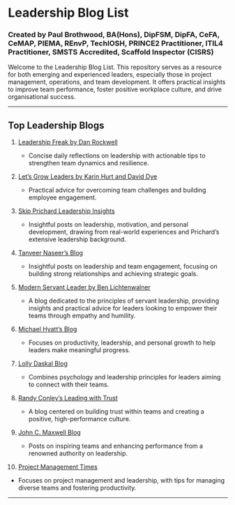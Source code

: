 # Leadership Blog List

### Created by Paul Brothwood, BA(Hons), DipFSM, DipFA, CeFA, CeMAP, PIEMA, REnvP, TechIOSH, PRINCE2 Practitioner, ITIL4 Practitioner, SMSTS Accredited, Scaffold Inspector (CISRS)

Welcome to the Leadership Blog List. This repository serves as a resource for both emerging and experienced leaders, especially those in project management, operations, and team development. It offers practical insights to improve team performance, foster positive workplace culture, and drive organisational success.

---

## Top Leadership Blogs

1. [Leadership Freak by Dan Rockwell](https://leadershipfreak.blog/)
   - Concise daily reflections on leadership with actionable tips to strengthen team dynamics and resilience.

2. [Let’s Grow Leaders by Karin Hurt and David Dye](https://letsgrowleaders.com/blog/)
   - Practical advice for overcoming team challenges and building employee engagement.

3. [Skip Prichard Leadership Insights](https://www.skipprichard.com/blog/)
   - Insightful posts on leadership, motivation, and personal development, drawing from real-world experiences and Prichard’s extensive leadership background.

4. [Tanveer Naseer’s Blog](https://www.tanveernaseer.com/blog/)
   - Insightful posts on leadership and team engagement, focusing on building strong relationships and achieving strategic goals.

5. [Modern Servant Leader by Ben Lichtenwalner](https://www.modernservantleader.com/)
   - A blog dedicated to the principles of servant leadership, providing insights and practical advice for leaders looking to empower their teams through empathy and humility.

6. [Michael Hyatt’s Blog](https://fullfocus.co/blog/)
   - Focuses on productivity, leadership, and personal growth to help leaders make meaningful progress.

7. [Lolly Daskal Blog](https://www.lollydaskal.com/leadership/)
   - Combines psychology and leadership principles for leaders aiming to connect with their teams.

8. [Randy Conley’s Leading with Trust](https://www.leadingwithtrust.com/)
   - A blog centered on building trust within teams and creating a positive, high-performance culture.

9. [John C. Maxwell Blog](https://www.johnmaxwell.com/blog/)
   - Posts on inspiring teams and enhancing performance from a renowned authority on leadership.

10. [Project Management Times](https://www.projecttimes.com/)
   - Focuses on project management and leadership, with tips for managing diverse teams and fostering productivity.

---
